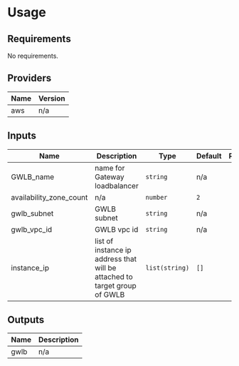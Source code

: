 # Usage
<!--- BEGIN_TF_DOCS --->
## Requirements

No requirements.

## Providers

| Name | Version |
|------|---------|
| aws | n/a |

## Inputs

| Name | Description | Type | Default | Required |
|------|-------------|------|---------|:--------:|
| GWLB\_name | name for Gateway loadbalancer | `string` | n/a | yes |
| availability\_zone\_count | n/a | `number` | `2` | no |
| gwlb\_subnet | GWLB subnet | `string` | n/a | yes |
| gwlb\_vpc\_id | GWLB vpc id | `string` | n/a | yes |
| instance\_ip | list of instance ip address that will be attached to target group of GWLB | `list(string)` | `[]` | no |

## Outputs

| Name | Description |
|------|-------------|
| gwlb | n/a |

<!--- END_TF_DOCS --->
